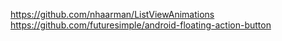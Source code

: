 

https://github.com/nhaarman/ListViewAnimations
https://github.com/futuresimple/android-floating-action-button